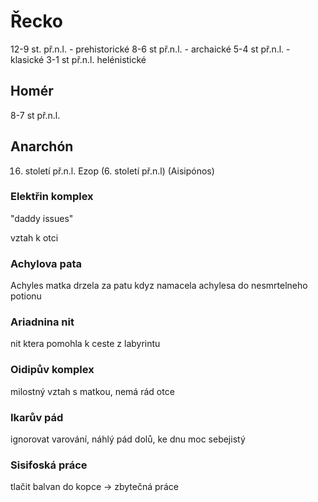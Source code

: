 # Řecko
12-9 st. př.n.l. - prehistorické
8-6 st př.n.l. - archaické
5-4 st př.n.l. - klasické
3-1 st př.n.l. helénistické
## Homér
8-7 st př.n.l.
## Anarchón 
16. století př.n.l.
Ezop (6. století př.n.l)
(Aisipónos)

### Elektřin komplex
"daddy issues"

vztah k otci
### Achylova pata
Achyles
matka drzela za patu kdyz namacela achylesa do nesmrtelneho potionu

### Ariadnina nit
nit ktera pomohla k ceste z labyrintu

### Oidipův komplex
milostný vztah s matkou, nemá rád otce

### Ikarův pád
ignorovat varování, náhlý pád dolů, ke dnu
moc sebejistý
### Sisifoská práce
tlačit balvan do kopce -> zbytečná práce
